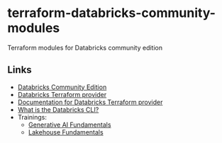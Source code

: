 # terraform-databricks-community-modules

Terraform modules for Databricks community edition

## Links

* [Databricks Community Edition](https://community.cloud.databricks.com/)
* [Databricks Terraform provider](https://registry.terraform.io/providers/databricks/databricks/latest/docs)
* [Documentation for Databricks Terraform provider](https://docs.databricks.com/en/dev-tools/terraform/index.html)
* [What is the Databricks CLI?](https://docs.databricks.com/en/dev-tools/cli/index.html)
* Trainings:
  * [Generative AI Fundamentals](https://www.databricks.com/learn/training/generative-ai-fundamentals-accreditation)
  * [Lakehouse Fundamentals](https://www.databricks.com/learn/training/lakehouse-fundamentals-accreditation)

<!-- BEGINNING OF PRE-COMMIT-TERRAFORM DOCS HOOK -->
<!-- END OF PRE-COMMIT-TERRAFORM DOCS HOOK -->
